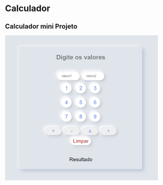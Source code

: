 # Calculador
## Calculador mini Projeto

![preview](https://github.com/Guilherme-alexander/Calculador/blob/main/Captura%20da%20Web_22-4-2021_2754_127.0.0.1.jpeg)
